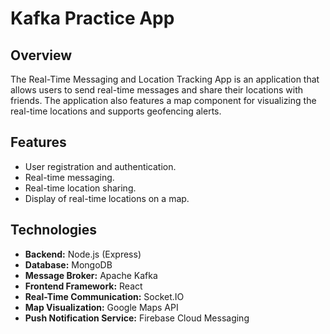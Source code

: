 # Kafka Practice App

## Overview

The Real-Time Messaging and Location Tracking App is an application that allows users to send real-time messages and share their locations with friends. The application also features a map component for visualizing the real-time locations and supports geofencing alerts.

## Features

- User registration and authentication.
- Real-time messaging.
- Real-time location sharing.
- Display of real-time locations on a map.

## Technologies

- **Backend:** Node.js (Express)
- **Database:** MongoDB
- **Message Broker:** Apache Kafka
- **Frontend Framework:** React
- **Real-Time Communication:** Socket.IO
- **Map Visualization:** Google Maps API
- **Push Notification Service:** Firebase Cloud Messaging
